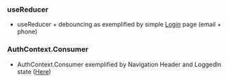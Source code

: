 ### useReducer
* useReducer + debouncing as exemplified by simple [Login](https://github.com/rudnickimaciej/react-complete-guide/blob/sideEffects_reducers_contextapi/react-complete-guide/src/components/Login/Login.js) page (email + phone)  


### AuthContext.Consumer 
* AuthContext.Consumer exemplified by Navigation Header and LoggedIn state ([Here](https://github.com/rudnickimaciej/react-complete-guide/commit/604b346966dd261fc59043a44856cdb77deb4e19))
